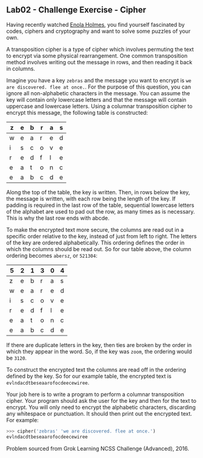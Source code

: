 ## Lab02 - Challenge Exercise - Cipher

Having recently watched [Enola Holmes](https://en.wikipedia.org/wiki/Enola_Holmes_(film)), you find yourself fascinated by codes, ciphers and cryptography and want to solve some puzzles of your own.

A transposition cipher is a type of cipher which involves permuting the text to encrypt via some physical rearrangement. One common transposition method involves writing out the message in rows, and then reading it back in columns.

Imagine you have a key `zebras` and the message you want to encrypt is `we are discovered. flee at once.`. For the purpose of this question, you can ignore all non-alphabetic characters in the message. You can assume the key will contain only lowercase letters and that the message will contain uppercase and lowercase letters. Using a columnar transposition cipher to encrypt this message, the following table is constructed:

|z|e|b|r|a|s|
|------------|-------------|----------|-----------|----------|----------|
|w|e|a|r|e|d|
|i|s|c|o|v|e|
|r|e|d|f|l|e|
|e|a|t|o|n|c|
|e|a|b|c|d|e|

Along the top of the table, the key is written. Then, in rows below the key, the message is written, with each row being the length of the key. If padding is required in the last row of the table, sequential lowercase letters of the alphabet are used to pad out the row, as many times as is necessary. This is why the last row ends with abcde.

To make the encrypted text more secure, the columns are read out in a specific order relative to the key, instead of just from left to right. The letters of the key are ordered alphabetically. This ordering defines the order in which the columns should be read out. So for our table above, the column ordering becomes `abersz`, or `521304`:

|5|2|1|3|0|4|
|------------|-------------|----------|-----------|----------|----------|
|z|e|b|r|a|s|
|w|e|a|r|e|d|
|i|s|c|o|v|e|
|r|e|d|f|l|e|
|e|a|t|o|n|c|
|e|a|b|c|d|e|

If there are duplicate letters in the key, then ties are broken by the order in which they appear in the word. So, if the key was `zoom`, the ordering would be `3120`.

To construct the encrypted text the columns are read off in the ordering defined by the key. So for our example table, the encrypted text is `evlndacdtbeseaarofocdeecewiree`.

Your job here is to write a program to perform a columnar transposition cipher. Your program should ask the user for the key and then for the text to encrypt. You will only need to encrypt the alphabetic characters, discarding any whitespace or punctuation. It should then print out the encrypted text. For example:

```python
>>> cipher('zebras' 'we are discovered. flee at once.')
evlndacdtbeseaarofocdeecewiree
```

Problem sourced from Grok Learning NCSS Challenge (Advanced), 2016.
